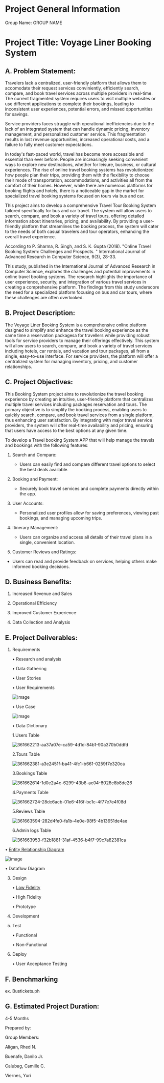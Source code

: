 # Project General Information

 Group Name: GROUP NAME 

# Project Title: Voyage Liner Booking System

## A. Problem Statement:

Travelers lack a centralized, user-friendly platform that allows them to accomodate their request services conviniently, efficiently search, compare, and book travel services across multiple providers in real-time. The current fragmented system requires users to visit multiple websites or use different applications to complete their bookings, leading to inconsistent user experiences, potential errors, and missed opportunities for savings.

Service providers faces struggle with operational inefficiencies due to the lack of an integrated system that can handle dynamic pricing, inventory management, and personalized customer service. This fragmentation results in lost revenue opportunities, increased operational costs, and a failure to fully meet customer expectations.

In today's fast-paced world, travel has become more accessible and essential than ever before. People are increasingly seeking convenient ways to explore new destinations, whether for leisure, business, or cultural experiences. The rise of online travel booking systems has revolutionized how people plan their trips, providing them with the flexibility to choose their mode of transportation, accommodations, and activities all from the comfort of their homes. However, while there are numerous platforms for booking flights and hotels, there is a noticeable gap in the market for specialized travel booking systems focused on tours via bus and car.

This project aims to develop a comprehensive Travel Tour Booking System tailored specifically for bus and car travel. The system will allow users to search, compare, and book a variety of travel tours, offering detailed information about itineraries, pricing, and availability. By providing a user-friendly platform that streamlines the booking process, the system will cater to the needs of both casual travelers and tour operators, enhancing the overall travel experience.

According to P. Sharma, R. Singh, and S. K. Gupta (2018). "Online Travel Booking System: Challenges and Prospects. " International Journal of Advanced Research in Computer Science, 9(3), 28-33.

This study, published in the International Journal of Advanced Research in Computer Science, explores the challenges and potential improvements in online travel booking systems. The research highlights the importance of user experience, security, and integration of various travel services in creating a comprehensive platform. The findings from this study underscore the need for a specialized platform focusing on bus and car tours, where these challenges are often overlooked.

## B. Project Description:

The Voyage Liner Booking System is a comprehensive online platform designed to simplify and enhance the travel booking experience as the same time a reservation packagesa for travellers while providing robust tools for service providers to manage their offerings effectively. This system will allow users to search, compare, and book a variety of travel services including hotels, car rentals, and vacation and tour packages, all from a single, easy-to-use interface. For service providers, the platform will offer a centralized system for managing inventory, pricing, and customer relationships.

## C. Project Objectives:

This Booking System project aims to revolutionize the travel booking experience by creating an intuitive, user-friendly platform that centralizes multiple travel services including packages reservation and tours. The primary objective is to simplify the booking process, enabling users to quickly search, compare, and book travel services from a single platform, thus enhancing user satisfaction. By integrating with major travel service providers, the system will offer real-time availability and pricing, ensuring that users have access to the best options at any given time.

To develop a Travel booking System APP that will help manage the travels and bookings with the following features: 

1. Search and Compare:
   
   - Users can easily find and compare different travel options to select the best deals available.
     
2. Booking and Payment:

   - Securely book travel services and complete payments directly within the app.
     
3. User Accounts:
   
   - Personalized user profiles allow for saving preferences, viewing past bookings, and managing upcoming trips.
     
4. Itinerary Management:
   
   - Users can organize and access all details of their travel plans in a single, convenient location.
   
5. Customer Reviews and Ratings:
  
  - Users can read and provide feedback on services, helping others make informed booking decisions.


## D. Business Benefits:

1. Increased Revenue and Sales
   
2.  Operational Efficiency
   
3.  Improved Customer Experience
   
4.  Data Collection and Analysis



## E. Project Deliverables:

1. Requirements
   
    • Research and analysis
  
    • Data Gathering
  
    • User Stories
  
    • User Requirements

    ![image](https://github.com/user-attachments/assets/e7644434-8231-405b-a01f-6fe1af28f5d3)
   
  
    • Use Case
   
    ![image](https://github.com/user-attachments/assets/595cf406-62f7-4cd9-b81a-850e76ca24d6)

  
    • Data Dictionary

     1.Users Table

      ![361662213-aa37a07e-ca59-4d1d-84b1-90a370b0ddfd](https://github.com/user-attachments/assets/b22a0382-f93f-4cce-a022-86421a26b7fe)

     2.Tours Table
 
     ![361662381-a3e2451f-ba41-4fc1-b661-0259f7e320ca](https://github.com/user-attachments/assets/d5535259-217a-42fe-8091-a6402371c68f)

     3.Bookings Table
 
     ![361662614-1d0e2a4c-6299-43b8-ae04-8028c8b8dc26](https://github.com/user-attachments/assets/cb3cd53d-5a4a-4ba8-99a0-33cc2f4dc095)

     4.Payments Table

     ![361662724-28dc6acb-01e6-416f-bc1c-4f77e7e4f08d](https://github.com/user-attachments/assets/406f727f-3d62-4d7a-9ac9-be3b645cd4ad)

     5.Reviews Table
  
      ![361663594-282d4fe0-fa1b-4e0e-98f5-4b13651de4ae](https://github.com/user-attachments/assets/a3343500-3239-4818-9515-96adda2564ca)

     6.Admin logs Table

      ![361663953-f32b1881-31af-4536-b4f7-99c7a82381ca](https://github.com/user-attachments/assets/059b8663-9664-4924-96a3-c46507384884)


• [Entity Relationship Diagram](https://lucid.app/lucidchart/dcdfd1f5-1a24-4b84-8cff-e7dac1c59a18/edit?viewport_loc=-370%2C20%2C2060%2C1492%2C0_0&invitationId=inv_28f9aeee-77de-4331-b9ce-6522b0b81e26)
  

 ![image](https://github.com/user-attachments/assets/cff49430-6b26-40f9-8005-716635c564f0)
 
 
• Dataflow Diagram


3. Design
   
     • [Low Fidelity](https://www.figma.com/design/8mREY0r2bIsN2CoEg9YjY1/Voyage-Liner-Booking?node-id=0-1&t=FpRznh8PzrNKeoE0-1)

     • High Fidelity
  
     • Prototype

4. Development
   

5. Test
   
     • Functional
  
     • Non-Functional

6. Deploy
   
     • User Acceptance Testing
   


## F. Benchmarking

ex. Bustickets.ph


## G. Estimated Project Duration:

4-5 Months


Prepared by:

Group Members:

Aligan, Rhed N.

Buenafe, Danilo Jr.

Calubag, Camille C.

Viernes, Yuri







